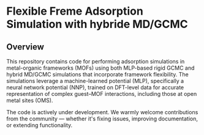 # Flexible Freme Adsorption Simulation with hybride MD/GCMC

## Overview

This repository contains code for performing adsorption simulations in metal-organic frameworks (MOFs) using both MLP-based rigid GCMC and hybrid MD/GCMC simulations that incorporate framework flexibility. The simulations leverage a machine-learned potential (MLP), specifically a neural network potential (NNP), trained on DFT-level data for accurate representation of complex guest–MOF interactions, including those at open metal sites (OMS).

The code is actively under development. We warmly welcome contributions from the community — whether it's fixing issues, improving documentation, or extending functionality.

